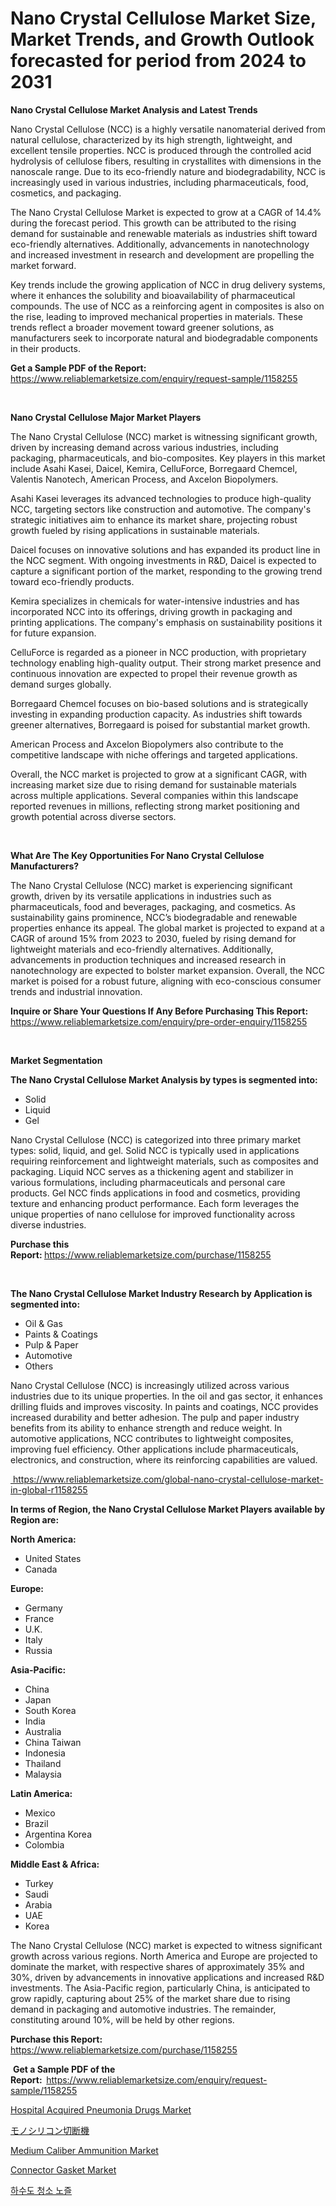 <p><h1>Nano Crystal Cellulose Market Size, Market Trends, and Growth Outlook forecasted for period from 2024 to 2031</h1></p><p><strong>Nano Crystal Cellulose Market Analysis and Latest Trends</strong></p>
<p><p>Nano Crystal Cellulose (NCC) is a highly versatile nanomaterial derived from natural cellulose, characterized by its high strength, lightweight, and excellent tensile properties. NCC is produced through the controlled acid hydrolysis of cellulose fibers, resulting in crystallites with dimensions in the nanoscale range. Due to its eco-friendly nature and biodegradability, NCC is increasingly used in various industries, including pharmaceuticals, food, cosmetics, and packaging.</p><p>The Nano Crystal Cellulose Market is expected to grow at a CAGR of 14.4% during the forecast period. This growth can be attributed to the rising demand for sustainable and renewable materials as industries shift toward eco-friendly alternatives. Additionally, advancements in nanotechnology and increased investment in research and development are propelling the market forward.</p><p>Key trends include the growing application of NCC in drug delivery systems, where it enhances the solubility and bioavailability of pharmaceutical compounds. The use of NCC as a reinforcing agent in composites is also on the rise, leading to improved mechanical properties in materials. These trends reflect a broader movement toward greener solutions, as manufacturers seek to incorporate natural and biodegradable components in their products.</p></p>
<p><strong>Get a Sample PDF of the Report:&nbsp;</strong> <a href="https://www.reliablemarketsize.com/enquiry/request-sample/1158255">https://www.reliablemarketsize.com/enquiry/request-sample/1158255</a></p>
<p>&nbsp;</p>
<p><strong>Nano Crystal Cellulose Major Market Players</strong></p>
<p><p>The Nano Crystal Cellulose (NCC) market is witnessing significant growth, driven by increasing demand across various industries, including packaging, pharmaceuticals, and bio-composites. Key players in this market include Asahi Kasei, Daicel, Kemira, CelluForce, Borregaard Chemcel, Valentis Nanotech, American Process, and Axcelon Biopolymers.</p><p>Asahi Kasei leverages its advanced technologies to produce high-quality NCC, targeting sectors like construction and automotive. The company's strategic initiatives aim to enhance its market share, projecting robust growth fueled by rising applications in sustainable materials.</p><p>Daicel focuses on innovative solutions and has expanded its product line in the NCC segment. With ongoing investments in R&D, Daicel is expected to capture a significant portion of the market, responding to the growing trend toward eco-friendly products.</p><p>Kemira specializes in chemicals for water-intensive industries and has incorporated NCC into its offerings, driving growth in packaging and printing applications. The company's emphasis on sustainability positions it for future expansion.</p><p>CelluForce is regarded as a pioneer in NCC production, with proprietary technology enabling high-quality output. Their strong market presence and continuous innovation are expected to propel their revenue growth as demand surges globally.</p><p>Borregaard Chemcel focuses on bio-based solutions and is strategically investing in expanding production capacity. As industries shift towards greener alternatives, Borregaard is poised for substantial market growth.</p><p>American Process and Axcelon Biopolymers also contribute to the competitive landscape with niche offerings and targeted applications. </p><p>Overall, the NCC market is projected to grow at a significant CAGR, with increasing market size due to rising demand for sustainable materials across multiple applications. Several companies within this landscape reported revenues in millions, reflecting strong market positioning and growth potential across diverse sectors.</p></p>
<p>&nbsp;</p>
<p><strong>What Are The Key Opportunities For Nano Crystal Cellulose Manufacturers?</strong></p>
<p><p>The Nano Crystal Cellulose (NCC) market is experiencing significant growth, driven by its versatile applications in industries such as pharmaceuticals, food and beverages, packaging, and cosmetics. As sustainability gains prominence, NCC’s biodegradable and renewable properties enhance its appeal. The global market is projected to expand at a CAGR of around 15% from 2023 to 2030, fueled by rising demand for lightweight materials and eco-friendly alternatives. Additionally, advancements in production techniques and increased research in nanotechnology are expected to bolster market expansion. Overall, the NCC market is poised for a robust future, aligning with eco-conscious consumer trends and industrial innovation.</p></p>
<p><strong>Inquire or Share Your Questions If Any Before Purchasing This Report:</strong> <a href="https://www.reliablemarketsize.com/enquiry/pre-order-enquiry/1158255">https://www.reliablemarketsize.com/enquiry/pre-order-enquiry/1158255</a></p>
<p>&nbsp;</p>
<p><strong>Market Segmentation</strong></p>
<p><strong>The Nano Crystal Cellulose Market Analysis by types is segmented into:</strong></p>
<p><ul><li>Solid</li><li>Liquid</li><li>Gel</li></ul></p>
<p><p>Nano Crystal Cellulose (NCC) is categorized into three primary market types: solid, liquid, and gel. Solid NCC is typically used in applications requiring reinforcement and lightweight materials, such as composites and packaging. Liquid NCC serves as a thickening agent and stabilizer in various formulations, including pharmaceuticals and personal care products. Gel NCC finds applications in food and cosmetics, providing texture and enhancing product performance. Each form leverages the unique properties of nano cellulose for improved functionality across diverse industries.</p></p>
<p><strong>Purchase this Report:&nbsp;</strong><a href="https://www.reliablemarketsize.com/purchase/1158255">https://www.reliablemarketsize.com/purchase/1158255</a></p>
<p>&nbsp;</p>
<p><strong>The Nano Crystal Cellulose Market Industry Research by Application is segmented into:</strong></p>
<p><ul><li>Oil & Gas</li><li>Paints & Coatings</li><li>Pulp & Paper</li><li>Automotive</li><li>Others</li></ul></p>
<p><p>Nano Crystal Cellulose (NCC) is increasingly utilized across various industries due to its unique properties. In the oil and gas sector, it enhances drilling fluids and improves viscosity. In paints and coatings, NCC provides increased durability and better adhesion. The pulp and paper industry benefits from its ability to enhance strength and reduce weight. In automotive applications, NCC contributes to lightweight composites, improving fuel efficiency. Other applications include pharmaceuticals, electronics, and construction, where its reinforcing capabilities are valued.</p></p>
<p><a href="https://www.reliablemarketsize.com/global-nano-crystal-cellulose-market-in-global-r1158255">&nbsp;https://www.reliablemarketsize.com/global-nano-crystal-cellulose-market-in-global-r1158255</a></p>
<p><strong>In terms of Region, the Nano Crystal Cellulose Market Players available by Region are:</strong></p>
<p>
    <p> <strong> North America: </strong>
        <ul>
            <li>United States</li>
            <li>Canada</li>
        </ul>
        </p> 
    <p> <strong> Europe: </strong>
        <ul>
            <li>Germany</li>
            <li>France</li>
            <li>U.K.</li>
            <li>Italy</li>
            <li>Russia</li>
        </ul>
        </p> 
    <p> <strong> Asia-Pacific: </strong>
        <ul>
            <li>China</li>
            <li>Japan</li>
            <li>South Korea</li>
            <li>India</li>
            <li>Australia</li>
            <li>China Taiwan</li>
            <li>Indonesia</li>
            <li>Thailand</li>
            <li>Malaysia</li>
        </ul>
        </p> 
    <p> <strong> Latin America: </strong>
        <ul>
            <li>Mexico</li>
            <li>Brazil</li>
            <li>Argentina Korea</li>
            <li>Colombia</li>
        </ul>
        </p> 
    <p> <strong> Middle East & Africa: </strong>
        <ul>
            <li>Turkey</li>
            <li>Saudi</li>
            <li>Arabia</li>
            <li>UAE</li>
            <li>Korea</li>
        </ul>
    </p>
    </p>
<p><p>The Nano Crystal Cellulose (NCC) market is expected to witness significant growth across various regions. North America and Europe are projected to dominate the market, with respective shares of approximately 35% and 30%, driven by advancements in innovative applications and increased R&D investments. The Asia-Pacific region, particularly China, is anticipated to grow rapidly, capturing about 25% of the market share due to rising demand in packaging and automotive industries. The remainder, constituting around 10%, will be held by other regions.</p></p>
<p><strong>Purchase this Report: </strong><a href="https://www.reliablemarketsize.com/purchase/1158255">https://www.reliablemarketsize.com/purchase/1158255</a></p>
<p>&nbsp;<strong>Get a Sample PDF of the Report:&nbsp;&nbsp;</strong><a href="https://www.reliablemarketsize.com/enquiry/request-sample/1158255">https://www.reliablemarketsize.com/enquiry/request-sample/1158255</a></p>
<p><strong></strong></p>
<p><p><a href="https://medium.com/@jacqulinescott754/the-growth-of-the-hospital-acquired-pneumonia-drugs-market-has-been-significant-driven-by-f60c7617cae3">Hospital Acquired Pneumonia Drugs Market</a></p><p><a href="https://medium.com/@lillianamurazik2023/mono-silicon-cutting-machine-market-%E3%81%AE%E3%82%B0%E3%83%AD%E3%83%BC%E3%83%90%E3%83%AB%E5%B8%82%E5%A0%B4%E6%A6%82%E8%A6%81%E3%81%AF-%E4%B8%96%E7%95%8C%E3%81%8A%E3%82%88%E3%81%B3%E4%B8%BB%E8%A6%81%E5%B8%82%E5%A0%B4%E3%81%AB%E3%81%8A%E3%81%91%E3%82%8B%E6%A5%AD%E7%95%8C%E3%81%AB%E5%BD%B1%E9%9F%BF%E3%82%92%E4%B8%8E%E3%81%88%E3%82%8B%E4%B8%BB%E8%A6%81%E3%81%AA%E3%83%88%E3%83%AC%E3%83%B3%E3%83%89%E3%81%AB%E3%81%A4%E3%81%84%E3%81%A6-%E7%8B%AC%E8%87%AA%E3%81%AE%E8%A6%96%E7%82%B9%E3%82%92%E6%8F%90%E4%BE%9B%E3%81%97%E3%81%BE%E3%81%99-888ad9e19416">モノシリコン切断機</a></p><p><a href="https://issuu.com/reportprime-2/docs/medium-caliber-ammunition-market-si_0e65e083081698">Medium Caliber Ammunition Market</a></p><p><a href="https://www.linkedin.com/pulse/connector-gasket-market-global-insights-regional-analysis-spufe?trackingId=AR3r3hwDQES662BFQBNq5w%3D%3D">Connector Gasket Market</a></p><p><a href="https://medium.com/@adsogvwv75/sewer-cleaning-nozzles-market-%EC%9D%98-%EA%B8%80%EB%A1%9C%EB%B2%8C-%EC%8B%9C%EC%9E%A5-%EA%B0%9C%EC%9A%94%EB%8A%94-%EC%A0%84-%EC%84%B8%EA%B3%84-%EB%B0%8F-%EC%A3%BC%EC%9A%94-%EC%8B%9C%EC%9E%A5%EC%9D%98-%EC%82%B0%EC%97%85%EC%97%90-%EC%98%81%ED%96%A5%EC%9D%84-%EB%AF%B8%EC%B9%98%EB%8A%94-%EC%A3%BC%EC%9A%94-%ED%8A%B8%EB%A0%8C%EB%93%9C%EC%97%90-%EB%8C%80%ED%95%9C-%EB%8F%85%ED%8A%B9%ED%95%9C-%EA%B4%80%EC%A0%90%EC%9D%84-%EC%A0%9C%EA%B3%B5%ED%95%A9%EB%8B%88%EB%8B%A4-d3dd3a90adef">하수도 청소 노즐</a></p></p>